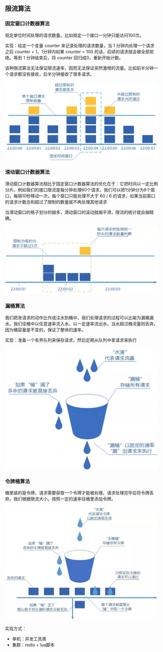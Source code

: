## 限流算法

### 固定窗口计数器算法

规定单位时间处理的请求数量。比如规定一个接口一分钟只能访问100次。

实现：给定一个变量 counter 来记录处理的请求数量，当 1 分钟内处理一个请求之后 counter + 1，1分钟内如果 counter = 100 的话，后续的请求就会被全部拒绝。等到 1 分钟结束后，将 counter 回归成0，重新开始计数。

该种限流算法无法保证限流速率，因而无法保证突然激增的流量。比如前半分钟一个请求都没有接收，后半分钟接收了很多请求。

![固定窗口计数器算法](pic\固定窗口计数器算法.png)

### 滑动窗口计数器算法

滑动窗口计数器算法相比于固定窗口计数器算法的优化在于：它把时间以一定比例分片。例如我们的接口限流是每分钟处理60个请求，我们可以把1分钟分为6个窗口，每隔10秒移动一次，每个窗口只能处理不大于 60 / 6 的请求，如果当前窗口的请求计数总和超过了限制的数量就不再处理其他请求

当滑动窗口的格子划分的越多，滑动窗口的滚动就越平滑，限流的统计就会越精确。

![滑动窗口计数器算法](pic\滑动窗口计数器算法.png)

### 漏桶算法

我们把发请求的动作比作成注水到桶中，我们处理请求的过程可以比喻为漏桶漏水。我们往桶中以任意速率流入水，以一定速率流出水。当水超过桶流量则丢弃，因为桶容量是不变的，保证了整体的速率。

实现：准备一个有界队列来保存请求，然后定期从队列中拿请求来执行

![漏桶算法](pic\漏桶算法.png)

### 令牌桶算法

桶里装的是令牌，请求需要获取一个令牌才能被处理，请求处理完毕后将令牌丢弃。我们根据限流大小，按照一定的速率往桶里添加令牌。

![令牌桶算法](pic\令牌桶算法.png)

实现方式：

+ 单机：并发工具类
+ 集群：redis + lua脚本